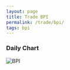 ```yaml
---
layout: page
title: Trade BPI
permalink: /trade/bpi/
tags: bpi
---
```


### Daily Chart

![BPI](http://www.marketwatch.com/kaavio.Webhost/charts/big.chart?nosettings=1&symb=BPI&uf=7168&type=4&size=3&sid=10332446&style=1013&freq=1&time=8&ma=6&maval=20,50,200&lf=4&lf2=0&lf3=0&height=510&width=720&mocktick=1)
